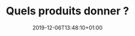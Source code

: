 ---
title: Quels produits donner ?
date: 2019-12-06T13:48:10+01:00
layout: donner
menu:
  main:
    name: Donner
    parent: particulier
    weight: 1
illu: /img/page-produits/illu-produits.svg
intro:
  first: "Nous acceptons toutes les protections périodiques jetables et réutilisables, à condition qu’elles soient non périmées, neuves (jamais utilisées) et emballées individuellement. Serviettes, protège-slips, tampons, cups, culottes menstruelles … Nous voulons autant que possible donner à chaque femme dans le besoin le choix de ses protections."
title_block:
  title: "Nous acceptons toutes les protections périodiques *"
  text: "* Les paquets entamés et produits en vrac sont acceptés à condition que les produits soient emballés individuellement."
produits:
  - img: /img/page-produits/tampon.svg
    text: Tampons
  - img: /img/page-produits/serviette.svg
    text: Serviettes Hygiéniques
  - img: /img/page-produits/protege-slip.svg
    text: Protège-slips
  - img: /img/page-produits/serviette-lavable.svg
    text: Serviettes Lavables neuves
  - img: /img/page-produits/cup.svg
    text: Coupes Menstruelles neuves
  - img: /img/page-produits/culotte.svg
    text: Culottes menstruelles neuves
text_other: "Nous acceptons aussi :"
other:
  - img: /img/page-produits/gel.svg
    text: "Gels anti-bacteriens"
  - img: /img/page-produits/lingettes.svg
    text: "lingettes"
warning: "Ne pas se servir dans les boîtes à dons !
<br>Les protections sont redistribuées par des associations spécialisées."
brochure_button: 'Télécharger la fiche "Quels produits donner ?"'
---